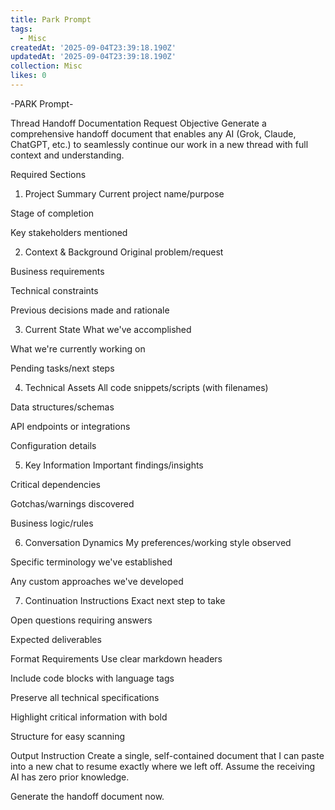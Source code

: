 ```yaml
---
title: Park Prompt
tags:
  - Misc
createdAt: '2025-09-04T23:39:18.190Z'
updatedAt: '2025-09-04T23:39:18.190Z'
collection: Misc
likes: 0
---
```

-PARK Prompt-

Thread Handoff Documentation Request
Objective
Generate a comprehensive handoff document that enables any AI (Grok, Claude, ChatGPT, etc.) to seamlessly continue our work in a new thread with full context and understanding.

Required Sections
1. Project Summary
Current project name/purpose

Stage of completion

Key stakeholders mentioned

2. Context & Background
Original problem/request

Business requirements

Technical constraints

Previous decisions made and rationale

3. Current State
What we've accomplished

What we're currently working on

Pending tasks/next steps

4. Technical Assets
All code snippets/scripts (with filenames)

Data structures/schemas

API endpoints or integrations

Configuration details

5. Key Information
Important findings/insights

Critical dependencies

Gotchas/warnings discovered

Business logic/rules

6. Conversation Dynamics
My preferences/working style observed

Specific terminology we've established

Any custom approaches we've developed

7. Continuation Instructions
Exact next step to take

Open questions requiring answers

Expected deliverables

Format Requirements
Use clear markdown headers

Include code blocks with language tags

Preserve all technical specifications

Highlight critical information with bold

Structure for easy scanning

Output Instruction
Create a single, self-contained document that I can paste into a new chat to resume exactly where we left off. Assume the receiving AI has zero prior knowledge.

Generate the handoff document now.
